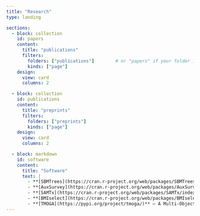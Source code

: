 ```yaml
---
title: "Research"
type: landing

sections:
  - block: collection
    id: papers
    content:
      title: "publications"
      filters:
        folders: ["publications"]        # or "papers" if your folder is lower-case
        kinds: ["page"]
    design:
      view: card
      columns: 2

  - block: collection
    id: publications
    content:
      title: "preprints"
      filters:
        folders: ["preprints"]
        kinds: ["page"]
    design:
      view: card
      columns: 2

  - block: markdown
    id: software
    content:
      title: "Software"
      text: |
        - **[SBMTrees](https://cran.r-project.org/web/packages/SBMTrees/index.html)** — Sequential Imputation with Bayesian Trees Mixed-Effects Models for Longitudinal Data [CRAN](https://cran.r-project.org/web/packages/SBMTrees/index.html) • [GitHub](https://github.com/zjg540066169/SBMTrees)
        - **[AuxSurvey](https://cran.r-project.org/web/packages/AuxSurvey/index.html)** — Survey Analysis with Auxiliary Discretized Variables [CRAN](https://cran.r-project.org/web/packages/AuxSurvey/index.html) • [GitHub](https://github.com/zjg540066169/AuxSurvey)
        - **[SAMTx](https://cran.r-project.org/web/packages/SAMTx/index.html)** — Sensitivity Assessment to Unmeasured Confounding with Multiple Treatments [CRAN](https://cran.r-project.org/web/packages/SAMTx/index.html)
        - **[BMIselect](https://cran.r-project.org/web/packages/BMIselect/index.html)** — Bayesian MI-LASSO Models for Variable Selection on Multiply-Imputed Data [CRAN](https://cran.r-project.org/web/packages/BMIselect/index.html) • [GitHub](https://github.com/zjg540066169/BMIselect)
        - **[TMOGA](https://pypi.org/project/tmoga/)** — A Multi-Objective Genetic Algorithm for Dynamic Community Detection Problem [PyPI](https://pypi.org/project/tmoga/) • [GitHub](https://github.com/zjg540066169/TMOGA)
---
```

